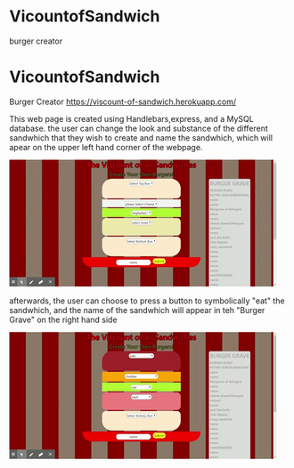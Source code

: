 # VicountofSandwich
burger creator
# VicountofSandwich
Burger Creator 
https://viscount-of-sandwich.herokuapp.com/

This web page is created using Handlebars,express, and a MySQL database. the user can change the look and substance of the 
different sandwhich that they wish to create and name the sandwhich, which will apear on the upper left hand corner of the 
webpage.  

![](giphyburger1.gif)


afterwards, the user can choose to press a button to symbolically "eat" the sandwhich, and the name of the sandwhich will appear 
in teh "Burger Grave" on the right hand side

![](giphyburger2.gif)
